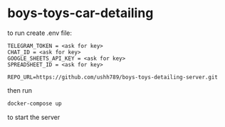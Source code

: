 # boys-toys-car-detailing

to run create .env file:

```
TELEGRAM_TOKEN = <ask for key>
CHAT_ID = <ask for key>
GOOGLE_SHEETS_API_KEY = <ask for key>
SPREADSHEET_ID = <ask for key>

REPO_URL=https://github.com/ushh789/boys-toys-detailing-server.git
```

then run 
```bash
docker-compose up
``` 
to start the server